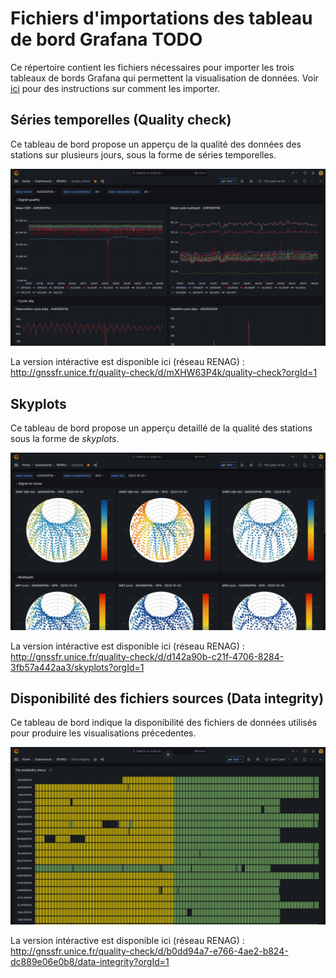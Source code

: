 # Fichiers d'importations des tableau de bord Grafana TODO

Ce répertoire contient les fichiers nécessaires pour importer les trois tableaux de bords Grafana qui permettent la visualisation de données. Voir [ici](../docs/#ajout-dun-nouveau-réseau) pour des instructions sur comment les importer.

## Séries temporelles (Quality check)

Ce tableau de bord propose un apperçu de la qualité des données des stations sur plusieurs jours, sous la forme de séries temporelles.

![Tableau de bord des séries temporelles](../docs/img/dashboard_qc.png)

La version intéractive est disponible ici (réseau RENAG) : http://gnssfr.unice.fr/quality-check/d/mXHW63P4k/quality-check?orgId=1

## Skyplots

Ce tableau de bord propose un apperçu detaillé de la qualité des stations sous la forme de *skyplots*.

![Tableau de bord des skyplots](../docs/img/dashboard_skyplots.png)

La version intéractive est disponible ici (réseau RENAG) : http://gnssfr.unice.fr/quality-check/d/d142a90b-c21f-4706-8284-3fb57a442aa3/skyplots?orgId=1

## Disponibilité des fichiers sources (Data integrity)

Ce tableau de bord indique la disponibilité des fichiers de données utilisés pour produire les visualisations précedentes.

![Tableau de bord disponibilité des fichiers](../docs/img/dashboard_data-integrity.png)

La version intéractive est disponible ici (réseau RENAG) : http://gnssfr.unice.fr/quality-check/d/b0dd94a7-e766-4ae2-b824-dc889e06e0b8/data-integrity?orgId=1
